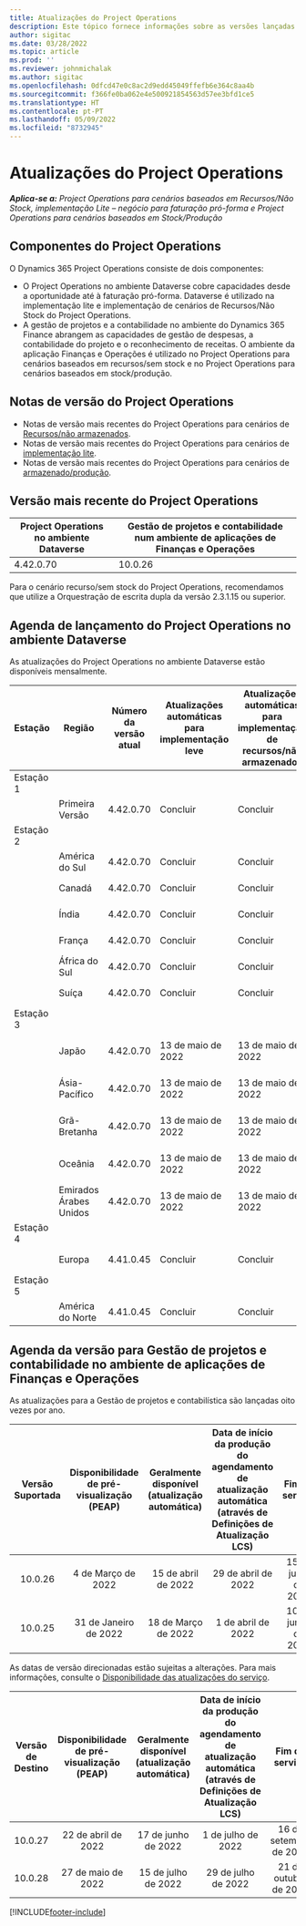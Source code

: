 ```yaml
---
title: Atualizações do Project Operations
description: Este tópico fornece informações sobre as versões lançadas do Dynamics 365 Project Operations.
author: sigitac
ms.date: 03/28/2022
ms.topic: article
ms.prod: ''
ms.reviewer: johnmichalak
ms.author: sigitac
ms.openlocfilehash: 0dfcd47e0c8ac2d9edd45049ffefb6e364c8aa4b
ms.sourcegitcommit: f366fe0ba062e4e500921854563d57ee3bfd1ce5
ms.translationtype: HT
ms.contentlocale: pt-PT
ms.lasthandoff: 05/09/2022
ms.locfileid: "8732945"
---
```

# <a name="project-operations-updates"></a>Atualizações do Project Operations

_**Aplica-se a:** Project Operations para cenários baseados em Recursos/Não Stock, implementação Lite – negócio para faturação pró-forma e Project Operations para cenários baseados em Stock/Produção_



## <a name="project-operations-components"></a>Componentes do Project Operations

O Dynamics 365 Project Operations consiste de dois componentes:

- O Project Operations no ambiente Dataverse cobre capacidades desde a oportunidade até à faturação pró-forma. Dataverse é utilizado na implementação lite e implementação de cenários de Recursos/Não Stock do Project Operations.
- A gestão de projetos e a contabilidade no ambiente do Dynamics 365 Finance abrangem as capacidades de gestão de despesas, a contabilidade do projeto e o reconhecimento de receitas. O ambiente da aplicação Finanças e Operações é utilizado no Project Operations para cenários baseados em recursos/sem stock e no Project Operations para cenários baseados em stock/produção.

## <a name="project-operations-release-notes"></a>Notas de versão do Project Operations
- Notas de versão mais recentes do Project Operations para cenários de [Recursos/não armazenados](whats-new-may-2022-resource-based.md).
- Notas de versão mais recentes do Project Operations para cenários de [implementação lite](../pro/whats-new/whats-new-may-2022-lite.md).
- Notas de versão mais recentes do Project Operations para cenários de [armazenado/produção](../prod-pma/whats-new/whats-new-oct-2021-stocked.md).

## <a name="project-operations-latest-version"></a>Versão mais recente do Project Operations

| Project Operations no ambiente Dataverse | Gestão de projetos e contabilidade num ambiente de aplicações de Finanças e Operações | 
| --- | --- |
| 4.42.0.70 | 10.0.26 |

Para o cenário recurso/sem stock do Project Operations, recomendamos que utilize a Orquestração de escrita dupla da versão 2.3.1.15 ou superior.

## <a name="release-schedule-for-project-operations-on-dataverse-environment"></a>Agenda de lançamento do Project Operations no ambiente Dataverse

As atualizações do Project Operations no ambiente Dataverse estão disponíveis mensalmente. 

| Estação | Região | Número da versão atual | Atualizações automáticas para implementação leve | Atualizações automáticas para implementação de recursos/não armazenados | Número da próxima versão | Próxima versão geralmente disponível |
|-----------|-----------------------|-----------------|--------------------|---------------------|---------------------|---------------------|
| Estação 1 |   &nbsp;              |    &nbsp;       | &nbsp;             |      &nbsp;         |      &nbsp;         |      &nbsp;         |
|   &nbsp;  | Primeira Versão         |  4.42.0.70      | Concluir           | Concluir            | TBD                 | 27 de maio de 2022        |
| Estação 2 |   &nbsp;              |    &nbsp;       | &nbsp;             |      &nbsp;         |      &nbsp;         |      &nbsp;         |
|   &nbsp;  | América do Sul         |  4.42.0.70      | Concluir           | Concluir            | TBD                 | 27 de maio de 2022        |
|   &nbsp;  | Canadá                |  4.42.0.70      | Concluir           | Concluir            | TBD                 | 27 de maio de 2022        |
|   &nbsp;  | Índia                 |  4.42.0.70      | Concluir           | Concluir            | TBD                 | 27 de maio de 2022        |
|   &nbsp;  | França                |  4.42.0.70      | Concluir           | Concluir            | TBD                 | 27 de maio de 2022        |
|   &nbsp;  | África do Sul          |  4.42.0.70      | Concluir           | Concluir            | TBD                 | 27 de maio de 2022        |
|   &nbsp;  | Suíça           |  4.42.0.70      | Concluir           | Concluir            | TBD                 | 27 de maio de 2022        |
| Estação 3 |      &nbsp;           |     &nbsp;      |     &nbsp;         |      &nbsp;         |      &nbsp;         |      &nbsp;         |
|   &nbsp;  | Japão                 |  4.42.0.70      | 13 de maio de 2022       | 13 de maio de 2022        | TBD                 | 03 de junho de 2022       |
|   &nbsp;  | Ásia-Pacífico          |  4.42.0.70      | 13 de maio de 2022       | 13 de maio de 2022        | TBD                 | 03 de junho de 2022       |
|   &nbsp;  | Grã-Bretanha         |  4.42.0.70      | 13 de maio de 2022       | 13 de maio de 2022        | TBD                 | 03 de junho de 2022       |
|   &nbsp;  | Oceânia               |  4.42.0.70      | 13 de maio de 2022       | 13 de maio de 2022        | TBD                 | 03 de junho de 2022       |
|   &nbsp;  | Emirados Árabes Unidos  |  4.42.0.70      | 13 de maio de 2022       | 13 de maio de 2022        | TBD                 | 03 de junho de 2022       |
| Estação 4 |     &nbsp;            |     &nbsp;      |     &nbsp;         |      &nbsp;         |      &nbsp;         |      &nbsp;         |
|   &nbsp;  | Europa                |  4.41.0.45      | Concluir           | Concluir            | 4.42.0.70           | 13 de maio de 2022        |
| Estação 5 |     &nbsp;            |     &nbsp;      |     &nbsp;         |      &nbsp;         |      &nbsp;         |      &nbsp;         |
|   &nbsp;  | América do Norte         |  4.41.0.45      | Concluir           | Concluir            | 4.42.0.70           | 20 de maio de 2022        |

## <a name="release-schedule-for-project-management-and-accounting-in-the-finance-and-operations-apps-environment"></a>Agenda da versão para Gestão de projetos e contabilidade no ambiente de aplicações de Finanças e Operações

As atualizações para a Gestão de projetos e contabilística são lançadas oito vezes por ano.

|Versão Suportada| Disponibilidade de pré-visualização (PEAP) | Geralmente disponível (atualização automática) | Data de início da produção do agendamento de atualização automática (através de Definições de Atualização LCS) |   Fim do serviço   |
|:---------------:|:---------------------------:|:---------------------------------:|:--------------------------------------------------------------------:|:------------------:|
|     10.0.26     |      4 de Março de 2022          |        15 de abril de 2022             |                          29 de abril de 2022                              | 15 de julho de 2022      |
|     10.0.25     |      31 de Janeiro de 2022       |        18 de Março de 2022             |                          1 de abril de 2022                               | 10 de junho de 2022      |


As datas de versão direcionadas estão sujeitas a alterações. Para mais informações, consulte o [Disponibilidade das atualizações do serviço](/dynamics365/fin-ops-core/fin-ops/get-started/public-preview-releases?toc=%2fdynamics365%2ffinance%2ftoc.json).

|Versão de Destino | Disponibilidade de pré-visualização (PEAP) | Geralmente disponível (atualização automática) | Data de início da produção do agendamento de atualização automática (através de Definições de Atualização LCS) |   Fim do serviço   |
|:---------------:|:---------------------------:|:---------------------------------:|:--------------------------------------------------------------------:|:------------------:|
|     10.0.27     |      22 de abril de 2022         |        17 de junho de 2022              |                          1 de julho de 2022                                | 16 de setembro de 2022 |
|     10.0.28     |      27 de maio de 2022           |        15 de julho de 2022              |                          29 de julho de 2022                               | 21 de outubro de 2022   |

[!INCLUDE[footer-include](../includes/footer-banner.md)]
